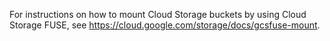 For instructions on how to mount Cloud Storage buckets by using Cloud Storage FUSE, see https://cloud.google.com/storage/docs/gcsfuse-mount.
